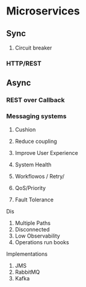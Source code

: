 # Microservices

## Sync 

1. Circuit breaker

### HTTP/REST 

## Async

### REST over Callback

### Messaging systems

1. Cushion
1. Reduce coupling
1. Improve User Experience
1. System Health
1. Workflowos / Retry/

1. QoS/Priority
1. Fault Tolerance

Dis
1. Multiple Paths
1. Disconnected
1. Low Observability
1. Operations run books

Implementations

1. JMS
1. RabbitMQ
1. Kafka

